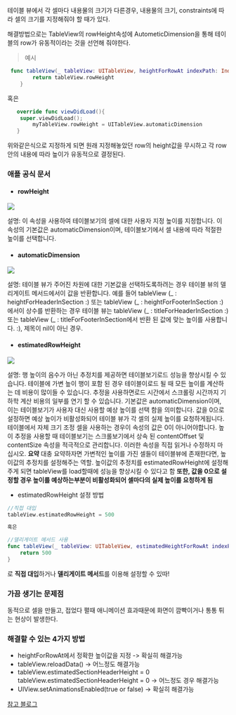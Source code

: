 테이블 뷰에서 각 셀마다 내용물의 크기가 다른경우, 내용물의 크기, constraints에 따라 셀의 크기를 지정해줘야 할 때가 있다.

해결방법으로는 TableView의 rowHeight속성에 AutometicDimension을 통해 테이블의 row가 유동적이라는 것을 선언해 줘야한다.

>예시
```swift
 func tableView(_ tableView: UITableView, heightForRowAt indexPath: IndexPath) -> CGFloat {
        return tableView.rowHeight
    }
 ```
   혹은
```swift
   override func viewDidLoad(){
   	super.viewDidLoad();
    	myTableView.rowHeight = UITableView.automaticDimension
   }
```
위와같은식으로 지정하게 되면 원래 지정해놓았던 row의 height값을 무시하고 각 row안의 내용에 따라 높이가 유동적으로 결정된다.


### 애플 공식 문서

- #### rowHeight
![](https://images.velog.io/images/tnddls2ek/post/c0f7603c-8358-40f1-8fa4-6ec31622ec4e/%E1%84%89%E1%85%B3%E1%84%8F%E1%85%B3%E1%84%85%E1%85%B5%E1%86%AB%E1%84%89%E1%85%A3%E1%86%BA%202021-06-10%20%E1%84%8B%E1%85%A9%E1%84%92%E1%85%AE%203.01.32.png)

>
설명: 
이 속성을 사용하여 테이블보기의 셀에 대한 사용자 지정 높이를 지정합니다. 이 속성의 기본값은 automaticDimension이며, 테이블보기에서 셀 내용에 따라 적절한 높이를 선택합니다.

- #### automaticDimension
![](https://images.velog.io/images/tnddls2ek/post/245a948e-31f2-48f2-a030-544df8c9802f/%E1%84%89%E1%85%B3%E1%84%8F%E1%85%B3%E1%84%85%E1%85%B5%E1%86%AB%E1%84%89%E1%85%A3%E1%86%BA%202021-06-10%20%E1%84%8B%E1%85%A9%E1%84%92%E1%85%AE%203.20.51.png)

>
설명:
테이블 뷰가 주어진 차원에 대한 기본값을 선택하도록하려는 경우 테이블 뷰의 델리게이트 메서드에서이 값을 반환합니다. 예를 들어 tableView (_ : heightForHeaderInSection :) 또는 tableView (_ : heightForFooterInSection :)에서이 상수를 반환하는 경우 테이블 뷰는 tableView (_ : titleForHeaderInSection :) 또는 tableView (_ : titleForFooterInSection에서 반환 된 값에 맞는 높이를 사용합니다. :), 제목이 nil이 아닌 경우.

- #### estimatedRowHeight
![](https://images.velog.io/images/tnddls2ek/post/c450810d-0d3b-45b1-aacf-eea96d8e846d/%E1%84%89%E1%85%B3%E1%84%8F%E1%85%B3%E1%84%85%E1%85%B5%E1%86%AB%E1%84%89%E1%85%A3%E1%86%BA%202021-06-10%20%E1%84%8B%E1%85%A9%E1%84%92%E1%85%AE%203.24.27.png)
>
설명:
행 높이의 음수가 아닌 추정치를 제공하면 테이블보기로드 성능을 향상시킬 수 있습니다. 테이블에 가변 높이 행이 포함 된 경우 테이블이로드 될 때 모든 높이를 계산하는 데 비용이 많이들 수 있습니다. 추정을 사용하면로드 시간에서 스크롤링 시간까지 기하학 계산 비용의 일부를 연기 할 수 있습니다.
기본값은 automaticDimension이며, 이는 테이블보기가 사용자 대신 사용할 예상 높이를 선택 함을 의미합니다. 값을 0으로 설정하면 예상 높이가 비활성화되어 테이블 뷰가 각 셀의 실제 높이를 요청하게됩니다. 테이블에서 자체 크기 조정 셀을 사용하는 경우이 속성의 값은 0이 아니어야합니다.
높이 추정을 사용할 때 테이블보기는 스크롤보기에서 상속 된 contentOffset 및 contentSize 속성을 적극적으로 관리합니다. 이러한 속성을 직접 읽거나 수정하지 마십시오.
**요약**
대충 요약하자면 가변적인 높이를 가진 셀들이 테이블뷰에 존재한다면, 높이값의 추정치를 설정해주는 역할. 높이값의 추정치를 estimatedRowHeight에 설정해주게 되면 tableView를 load할때에 성능을 향상시킬 수 있다고 함
**또한, 값을 0으로 설정할 경우 높이를 예상하는부분이 비활성화되어 셀마다의 실제 높이를 요청하게 됨**

- estimatedRowHeight 설정 방법
```swift
//직접 대입
tableView.estimatedRowHeight = 500

혹은

//델리게이트 메서드 사용
func tableView(_ tableView: UITableView, estimatedHeightForRowAt indexPath: IndexPath) -> CGFloat {
	return 500
}
```
로 **직접 대입**하거나 **델리게이트 메서드**를 이용해 설정할 수 있따!


### 가끔 생기는 문제점
동적으로 셀을 만들고, 접었다 펼때 애니메이션 효과때문에 화면이 깜빡이거나 통통 튀는 현상이 발생한다.

### 해결할 수 있는 4가지 방법


- heightForRowAt에서 정확한 높이값을 지정 -> 확실히 해결가능
- tableView.reloadData() -> 어느정도 해결가능
- tableView.estimatedSectionHeaderHeight = 0
tableView.estimatedSectionHeaderHeight = 0 -> 어느정도 경우 해결가능
- UIView.setAnimationsEnabled(true or false) -> 확실히 해결가능

[참고 블로그](https://blog.naver.com/jdub7138/220963701224)
